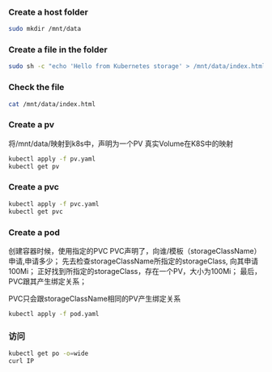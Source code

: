 ### Create a host folder

```sh
sudo mkdir /mnt/data
```

### Create a file in the folder

```sh
sudo sh -c "echo 'Hello from Kubernetes storage' > /mnt/data/index.html"
```

### Check the file

```sh
cat /mnt/data/index.html
```

### Create a pv
将/mnt/data/映射到k8s中，声明为一个PV
真实Volume在K8S中的映射

```sh
kubectl apply -f pv.yaml
kubectl get pv
```

### Create a pvc


```sh
kubectl apply -f pvc.yaml
kubectl get pvc
```



### Create a pod
创建容器时候，使用指定的PVC
PVC声明了，向谁/模板（storageClassName）申请,申请多少；
先去检查storageClassName所指定的storageClass, 向其申请100Mi；
正好找到所指定的storageClass，存在一个PV，大小为100Mi；
最后，PVC跟其产生绑定关系；

PVC只会跟storageClassName相同的PV产生绑定关系

```sh
kubectl apply -f pod.yaml
```

### 访问
```bash
kubectl get po -o=wide
curl IP
``````